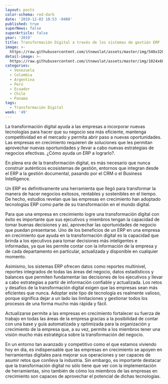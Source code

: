 ```yaml
---
layout: posts
color-schema: red-dark
date: '2019-12-03 10:53 -0400'
published: true
superNews: false
superArticle: false
year: '2019'
title: Transformación Digital a través de los sistemas de gestión ERP
image: >-
  https://raw.githubusercontent.com/itnewslat/assets/master/img/540x320/Flavio-Azevedo-p.jpg
detail-image: >-
  https://raw.githubusercontent.com/itnewslat/assets/master/img/1024x680/Flavio-Azevedo-g.jpg
categories:
  - Venezuela
  - Colombia
  - Argentina
  - Perú
  - Ecuador
  - Chile
  - Panama
tags:
  - Transformación Digital
week: '49'
---
```

La transformación digital ayuda a las empresas a incorporar nuevas tecnologías para hacer que su negocio sea más eficiente, mantenga competitividad en el mercado y permita abrir paso a nuevas oportunidades. Las empresas en crecimiento requieren de soluciones que les permitan aprovechar nuevas oportunidades y llevar a cabo nuevas estrategias de negocios efectivas. ¿Cómo ayuda un ERP a lograrlo?.
 
En plena era de la transformación digital, es más necesario que nunca construir auténticos ecosistemas de gestión, entornos que integran desde el ERP a la gestión documental, pasando por el CRM o el Business Intelligence. 
 
Un ERP es definitivamente una herramienta que llegó para transformar la manera de hacer negocios exitosos, rentables y sostenibles en el tiempo. De hecho, estudios revelan que las empresas en crecimiento han adoptado tecnologías ERP como parte de su transformación en el mundo digital.
 
Para que una empresa en crecimiento logre una transformación digital con éxito es importante que sus ejecutivos y miembros tengan la capacidad de tomar buenas decisiones y así, aprovechar las oportunidades de negocio que puedan presentarse. Uno de los beneficios de un ERP en una empresa en crecimiento que ayuda en la transformación digital es la capacidad que brinda a los ejecutivos para tomar decisiones más inteligentes e informadas, ya que les permite contar con la información de la empresa y de cada departamento en particular, actualizada y disponible en cualquier momento.
 
Asimismo, los sistemas ERP ofrecen datos como reportes multinivel, reportes integrados de todas las áreas del negocio, datos estadísticos y balances que permiten fundamentar las decisiones de los ejecutivos y llevar a cabo estrategias a partir de información confiable y actualizada. Los retos y desafíos de la transformación digital exigen que las empresas sean más eficientes que nunca. Adoptar este tipo de tecnología es realmente valioso, porque significa dejar a un lado las limitaciones y gestionar todos los procesos de una forma mucho más rápida y fácil. 
 
Actualizarse permite a las empresas en crecimiento fortalecer su fuerza de trabajo en todas las áreas de la empresa gracias a la posibilidad de contar con una base y guía automatizada y optimizada para la organización y crecimiento de la empresa que, a su vez, permite a los miembros tener una visión mucho más estratégica sobre la transformación del negocio.
 
En un entorno tan avanzado y competitivo como el que estamos viviendo hoy en día, es indispensable que las empresas en crecimiento se apoyen en herramientas digitales para mejorar sus operaciones y ser capaces de asumir retos que conlleva la industria. Sin embargo, es importante destacar que la transformación digital no sólo tiene que ver con la implementación de herramientas, sino también de cómo los miembros de las empresas en crecimiento son capaces de aprovechar el potencial de dichas tecnologías.